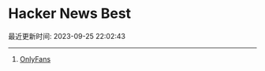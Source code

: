 # Hacker News Best

最近更新时间: 2023-09-25 22:02:43

--- 
1. [OnlyFans](https://onlyfans.web.cern.ch/) 
